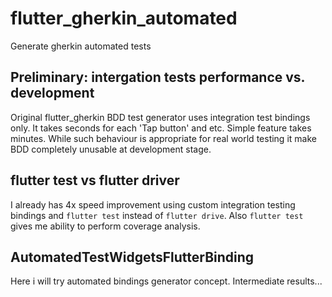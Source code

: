 # flutter_gherkin_automated
Generate gherkin automated tests

## Preliminary: intergation tests performance vs. development
Original flutter_gherkin BDD test generator uses integration test bindings only.
It takes seconds for each 'Tap button' and etc. Simple feature takes minutes.
While such behaviour is appropriate for real world testing it make BDD completely unusable at development stage.

## flutter test vs flutter driver
I already has 4x speed improvement using custom integration testing bindings and `flutter test` instead of `flutter drive`.
Also `flutter test` gives me ability to perform coverage analysis.

## AutomatedTestWidgetsFlutterBinding
Here i will try automated bindings generator concept. Intermediate results...
